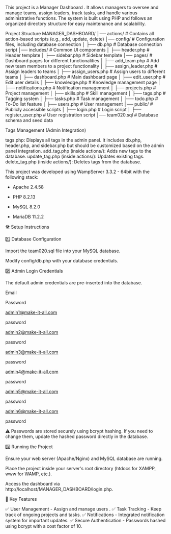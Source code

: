 This project is a Manager Dashboard . It allows managers to oversee and manage teams, assign leaders, track tasks, and handle various administrative functions. The system is built using PHP and follows an organized directory structure for easy maintenance and scalability.

Project Structure
MANAGER_DASHBOARD/
│── actions/ # Contains all action-based scripts (e.g., add, update, delete)
│── config/ # Configuration files, including database connection
│ ├── db.php # Database connection script
│── includes/ # Common UI components
│ ├── header.php # Header template
│ ├── sidebar.php # Sidebar template
│── pages/ # Dashboard pages for different functionalities
│ ├── add_team.php # Add new team members to a project functionality
│ ├── assign_leader.php # Assign leaders to teams
│ ├── assign_users.php # Assign users to different teams
│ ├── dashboard.php # Main dashboard page
│ ├── edit_user.php # Edit user details
│ ├── knowledge.php # Knowledge management page
│ ├── notifications.php # Notification management
│ ├── projects.php # Project management
│ ├── skills.php # Skill management
│ ├── tags.php # Tagging system
│ ├── tasks.php # Task management
│ ├── todo.php # To-Do list feature
│ ├── users.php # User management
│── public/ # Publicly accessible scripts
│ ├── login.php # Login script
│ ├── register_user.php # User registration script
│── team020.sql # Database schema and seed data

Tags Management (Admin Integration)

tags.php: Displays all tags in the admin panel. It includes db.php, header.php, and sidebar.php but should be customized based on the admin panel integration.
add_tag.php (inside actions/): Adds new tags to the database.
update_tag.php (inside actions/): Updates existing tags.
delete_tag.php (inside actions/): Deletes tags from the database.

This project was developed using WampServer 3.3.2 - 64bit with the following stack:

- Apache 2.4.58

- PHP 8.2.13

- MySQL 8.2.0

- MariaDB 11.2.2

🛠️ Setup Instructions

1️⃣ Database Configuration

Import the team020.sql file into your MySQL database.

Modify config/db.php with your database credentials.

2️⃣ Admin Login Credentials

The default admin credentials are pre-inserted into the database.

Email

Password

admin1@make-it-all.com

password

admin2@make-it-all.com

password

admin3@make-it-all.com

password

admin4@make-it-all.com

password

admin5@make-it-all.com

password

admin6@make-it-all.com

password

⚠ Passwords are stored securely using bcrypt hashing. If you need to change them, update the hashed password directly in the database.

3️⃣ Running the Project

Ensure your web server (Apache/Nginx) and MySQL database are running.

Place the project inside your server's root directory (htdocs for XAMPP, www for WAMP, etc.).

Access the dashboard via http://localhost/MANAGER_DASHBOARD/login.php.

🔧 Key Features

✅ User Management - Assign and manage users .
✅ Task Tracking - Keep track of ongoing projects and tasks.
✅ Notifications - Integrated notification system for important updates.
✅ Secure Authentication - Passwords hashed using bcrypt with a cost factor of 10.
